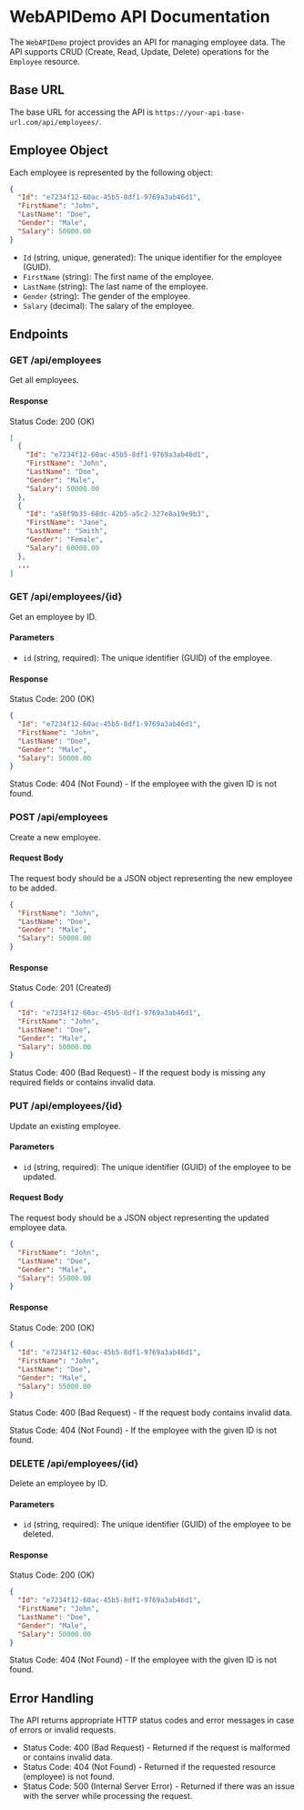 # WebAPIDemo API Documentation

The `WebAPIDemo` project provides an API for managing employee data. The API supports CRUD (Create, Read, Update, Delete) operations for the `Employee` resource.

## Base URL

The base URL for accessing the API is `https://your-api-base-url.com/api/employees/`.

## Employee Object

Each employee is represented by the following object:

```json
{
  "Id": "e7234f12-60ac-45b5-8df1-9769a3ab46d1",
  "FirstName": "John",
  "LastName": "Doe",
  "Gender": "Male",
  "Salary": 50000.00
}
```

- `Id` (string, unique, generated): The unique identifier for the employee (GUID).
- `FirstName` (string): The first name of the employee.
- `LastName` (string): The last name of the employee.
- `Gender` (string): The gender of the employee.
- `Salary` (decimal): The salary of the employee.

## Endpoints

### GET /api/employees

Get all employees.

#### Response

Status Code: 200 (OK)

```json
[
  {
    "Id": "e7234f12-60ac-45b5-8df1-9769a3ab46d1",
    "FirstName": "John",
    "LastName": "Doe",
    "Gender": "Male",
    "Salary": 50000.00
  },
  {
    "Id": "a58f9b35-68dc-42b5-a5c2-327e8a19e9b3",
    "FirstName": "Jane",
    "LastName": "Smith",
    "Gender": "Female",
    "Salary": 60000.00
  },
  ...
]
```

### GET /api/employees/{id}

Get an employee by ID.

#### Parameters

- `id` (string, required): The unique identifier (GUID) of the employee.

#### Response

Status Code: 200 (OK)

```json
{
  "Id": "e7234f12-60ac-45b5-8df1-9769a3ab46d1",
  "FirstName": "John",
  "LastName": "Doe",
  "Gender": "Male",
  "Salary": 50000.00
}
```

Status Code: 404 (Not Found) - If the employee with the given ID is not found.

### POST /api/employees

Create a new employee.

#### Request Body

The request body should be a JSON object representing the new employee to be added.

```json
{
  "FirstName": "John",
  "LastName": "Doe",
  "Gender": "Male",
  "Salary": 50000.00
}
```

#### Response

Status Code: 201 (Created)

```json
{
  "Id": "e7234f12-60ac-45b5-8df1-9769a3ab46d1",
  "FirstName": "John",
  "LastName": "Doe",
  "Gender": "Male",
  "Salary": 50000.00
}
```

Status Code: 400 (Bad Request) - If the request body is missing any required fields or contains invalid data.

### PUT /api/employees/{id}

Update an existing employee.

#### Parameters

- `id` (string, required): The unique identifier (GUID) of the employee to be updated.

#### Request Body

The request body should be a JSON object representing the updated employee data.

```json
{
  "FirstName": "John",
  "LastName": "Doe",
  "Gender": "Male",
  "Salary": 55000.00
}
```

#### Response

Status Code: 200 (OK)

```json
{
  "Id": "e7234f12-60ac-45b5-8df1-9769a3ab46d1",
  "FirstName": "John",
  "LastName": "Doe",
  "Gender": "Male",
  "Salary": 55000.00
}
```

Status Code: 400 (Bad Request) - If the request body contains invalid data.

Status Code: 404 (Not Found) - If the employee with the given ID is not found.

### DELETE /api/employees/{id}

Delete an employee by ID.

#### Parameters

- `id` (string, required): The unique identifier (GUID) of the employee to be deleted.

#### Response

Status Code: 200 (OK)

```json
{
  "Id": "e7234f12-60ac-45b5-8df1-9769a3ab46d1",
  "FirstName": "John",
  "LastName": "Doe",
  "Gender": "Male",
  "Salary": 50000.00
}
```

Status Code: 404 (Not Found) - If the employee with the given ID is not found.

## Error Handling

The API returns appropriate HTTP status codes and error messages in case of errors or invalid requests.

- Status Code: 400 (Bad Request) - Returned if the request is malformed or contains invalid data.
- Status Code: 404 (Not Found) - Returned if the requested resource (employee) is not found.
- Status Code: 500 (Internal Server Error) - Returned if there was an issue with the server while processing the request.
